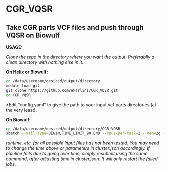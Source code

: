 # CGR_VQSR
## Take CGR parts VCF files and push through VQSR on Biowulf

**USAGE:**

*Clone the repo in the directory where you want the output. Preferablly a clean directory with nothing else in it.*

**On Helix or Biowulf:**

```sh
cd /data/username/desired/output/directory
module load git
git clone https://github.com/ekarlins/CGR_VQSR.git
cd CGR_VQSR
```

*Edit "config.yaml" to give the path to your input vcf parts directories (at the very least). 

**On Biowulf:**

```sh
cd /data/username/desired/output/directory/CGR_VQSR
sbatch --mail-type=BEGIN,TIME_LIMIT_90,END --cpus-per-task=2 --mem=2g --partition=norm --time=10-00:00:00 mainSnake.sh
```

*runtime, etc. for all possible input files has not been tested.  You may need to change the time above or parameters in cluster.json accordingly. If pipeline fails due to going over time, simply resubmit using the same command, after adjusting time in cluster.json.  It will only restart the failed jobs.*
